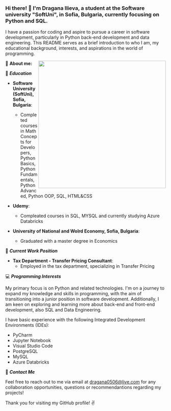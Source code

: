 ### Hi there! 👋 I'm Dragana Ilieva, a student at the Software university "SoftUni", in Sofia, Bulgaria, currently focusing on Python and SQL. 

I have a passion for coding and aspire to pursue a career in software development, particularly in Python back-end development and data engineering. This README serves as a brief introduction to who I am, my educational background, interests, and aspirations in the world of programming. 


<img align="right" width="400" height="400" src="/image_01_.jfif">

:speech_balloon: **About me:**

:blue_book: _**Education**_                           

- **Software University (SoftUni), Sofia, Bulgaria**:
  - Completed courses in Math Concepts for Developers, Python Basics, Python Fundamentals, Python Advanced, Python OOP, SQL, HTML&CSS
- **Udemy**:
  - Compleated courses in SQL, MYSQL and currently studying Azure Databricks

- **University of National and Wolrd Economy, Sofia, Bulgaria**:
  - Graduated with a master degree in Economics 

:bank: _**Current Work Position**_
- **Tax Department - Transfer Pricing Consultant**:
  - Employed in the tax department, specializing in Transfer Pricing

:computer: _**Programming Interests**_

My primary focus is on Python and related technologies. I'm on a journey to expand my knowledge and skills in programming, with the aim of transitioning into a junior position in software development. 
Additionally, 
I am keen on exploring and learning more about back-end and front-end development, also SQL and Data Engineering.

I have basic experience with the following Integrated Development Environments (IDEs):
- PyCharm
- Jupyter Notebook
- Visual Studio Code
- PostgreSQL
- MySQL
- Azure Databricks

:email: _**Contact Me**_

Feel free to reach out to me via email at dragana0506@live.com for any collaboration opportunities, questions or recommendantions regarding my projects!

Thank you for visiting my GitHub profile! :v:

<!--
**Dimitrovska/Dimitrovska** is a ✨ _special_ ✨ repository because its `README.md` (this file) appears on your GitHub profile.
